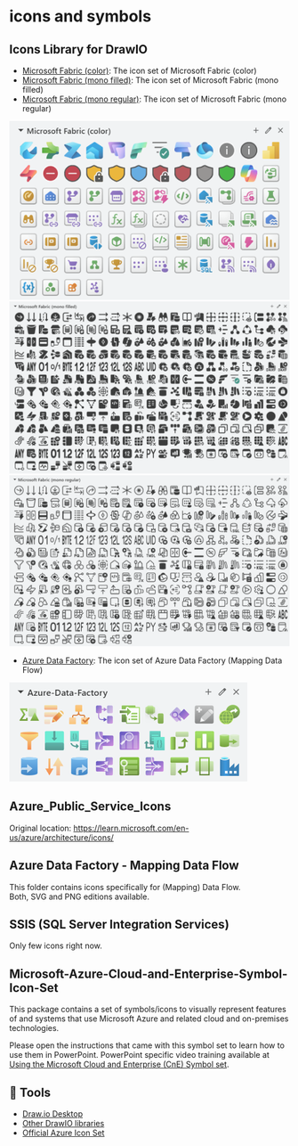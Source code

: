 # icons and symbols

## Icons Library for DrawIO

- [Microsoft Fabric (color)](https://app.diagrams.net/?splash=0&clibs=Uhttps%3A%2F%2Fraw.githubusercontent.com%2FAzure-Player%2Ficons-and-symbols%2Frefs%2Fheads%2Fmaster%2FDrawIO-icons-library%2FMicrosoft%2520Fabric%2520(color).xml):
The icon set of Microsoft Fabric (color)
- [Microsoft Fabric (mono filled)](https://app.diagrams.net/?splash=0&clibs=Uhttps%3A%2F%2Fraw.githubusercontent.com%2FAzure-Player%2Ficons-and-symbols%2Frefs%2Fheads%2Fmaster%2FDrawIO-icons-library%2FMicrosoft%2520Fabric%2520(mono%20filled).xml):
The icon set of Microsoft Fabric (mono filled)
- [Microsoft Fabric (mono regular)](https://app.diagrams.net/?splash=0&clibs=Uhttps%3A%2F%2Fraw.githubusercontent.com%2FAzure-Player%2Ficons-and-symbols%2Frefs%2Fheads%2Fmaster%2FDrawIO-icons-library%2FMicrosoft%2520Fabric%2520(mono%20regular).xml):
The icon set of Microsoft Fabric (mono regular)

![Microsoft Fabric (color)](images/microsoft-fabric-color.png)
![Microsoft Fabric (mono filled)](images/microsoft-fabric-mono-filled.png)
![Microsoft Fabric (mono regular)](images/microsoft-fabric-mono-regular.png)

- [Azure Data Factory](https://app.diagrams.net/?splash=0&clibs=Uhttps%3A%2F%2Fraw.githubusercontent.com%2FAzure-Player%2Ficons-and-symbols%2Frefs%2Fheads%2Fmaster%2FDrawIO-icons-library%2FAzure-Data-Factory.xml):
The icon set of Azure Data Factory (Mapping Data Flow)

![Azure Data Factory](images/azure-data-factory.png)

## Azure_Public_Service_Icons

Original location: https://learn.microsoft.com/en-us/azure/architecture/icons/

## Azure Data Factory - Mapping Data Flow

This folder contains icons specifically for (Mapping) Data Flow.  
Both, SVG and PNG editions available.

## SSIS (SQL Server Integration Services)

Only few icons right now.

## Microsoft-Azure-Cloud-and-Enterprise-Symbol-Icon-Set

This package contains a set of symbols/icons to visually represent features of and systems that use Microsoft Azure and related cloud and on-premises technologies.

Please open the instructions that came with this symbol set to learn how to use them in PowerPoint. PowerPoint specific video training available at [Using the Microsoft Cloud and Enterprise (CnE) Symbol set](https://youtu.be/_EKbbo9HPS4?t=4m38s).

## 🔨 Tools

- [Draw.io Desktop](https://get.diagrams.net/)
- [Other DrawIO libraries](https://github.com/jgraph/drawio-libs)  
- [Official Azure Icon Set](https://code.benco.io/icon-collection/azure-icons/)

